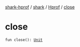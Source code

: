 [shark-hprof](../../index.md) / [shark](../index.md) / [Hprof](index.md) / [close](./close.md)

# close

`fun close(): `[`Unit`](https://kotlinlang.org/api/latest/jvm/stdlib/kotlin/-unit/index.html)